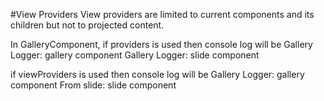 #View Providers
View providers are limited to current components and its children but not to projected content.

In GalleryComponent, 
if providers is used then console log will be
Gallery Logger: gallery component
Gallery Logger: slide component

if viewProviders is used then console log will be
Gallery Logger: gallery component
From slide: slide component
